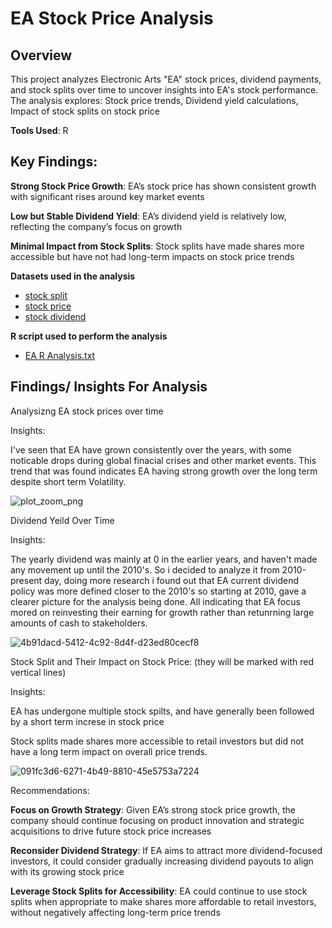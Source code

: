 # EA Stock Price Analysis

## Overview
This project analyzes Electronic Arts "EA" stock prices, dividend payments, and stock splits over time to uncover insights into EA's stock performance. The analysis explores:
  Stock price trends,
  Dividend yield calculations,
  Impact of stock splits on stock price
  
**Tools Used**: R

## Key Findings:
**Strong Stock Price Growth**: EA’s stock price has shown consistent growth with significant rises around key market events

 **Low but Stable Dividend Yield**: EA’s dividend yield is relatively low, reflecting the company’s focus on growth

**Minimal Impact from Stock Splits**: Stock splits have made shares more accessible but have not had long-term impacts on stock price trends



 **Datasets used in the analysis**
- [stock split](https://github.com/user-attachments/files/17122974/EA_stock_split.csv)
- [stock price](https://github.com/user-attachments/files/17122975/EA_stock_price.csv)
- [stock dividend](https://github.com/user-attachments/files/17122976/EA_stock_dividend.csv)

 **R script used to perform the analysis**
- [EA R Analysis.txt](https://github.com/user-attachments/files/17123066/EA.R.Analysis.txt)
  


## Findings/ Insights For Analysis

Analysizng EA stock prices over time

Insights:

I've seen that EA have grown consistently over the years, with some noticable drops during global finacial crises and other market events. This trend that was found 
indicates EA having strong growth over the long term despite short term Volatility.

![plot_zoom_png](https://github.com/user-attachments/assets/e9e3be3d-a870-4638-82e1-a4e64d107e9d)


Dividend Yeild Over Time

Insights:

The yearly dividend was mainly at 0 in the earlier years, and haven't made any movement up until the 2010's. So i decided to analyze it from 2010-present day, doing more research i found out that EA current dividend policy was more defined closer to the 2010's so starting at 2010, gave a clearer picture for the analysis being done. All indicating that EA focus mored on reinvesting their earning for growth rather than retunrning large amounts of cash to stakeholders.

![4b91dacd-5412-4c92-8d4f-d23ed80cecf8](https://github.com/user-attachments/assets/0b5f5637-2605-460c-bee8-d31f6c6a9b6a)


Stock Split and Their Impact on Stock Price:
(they will be marked with red vertical lines)

Insights:  

EA has undergone multiple stock spilts, and have generally been followed by a short term increse in stock price

Stock splits made shares more accessible to retail investors but did not have a long term impact on overall price trends.

![091fc3d6-6271-4b49-8810-45e5753a7224](https://github.com/user-attachments/assets/537aca9a-97a4-42f9-8e34-638ede143d0e)



Recommendations:

**Focus on Growth Strategy**: Given EA’s strong stock price growth, the company should continue focusing on product innovation and strategic acquisitions to drive future stock price increases

**Reconsider Dividend Strategy**: If EA aims to attract more dividend-focused investors, it could consider gradually increasing dividend payouts to align with its growing stock price

**Leverage Stock Splits for Accessibility**: EA could continue to use stock splits when appropriate to make shares more affordable to retail investors, without negatively affecting long-term price trends








